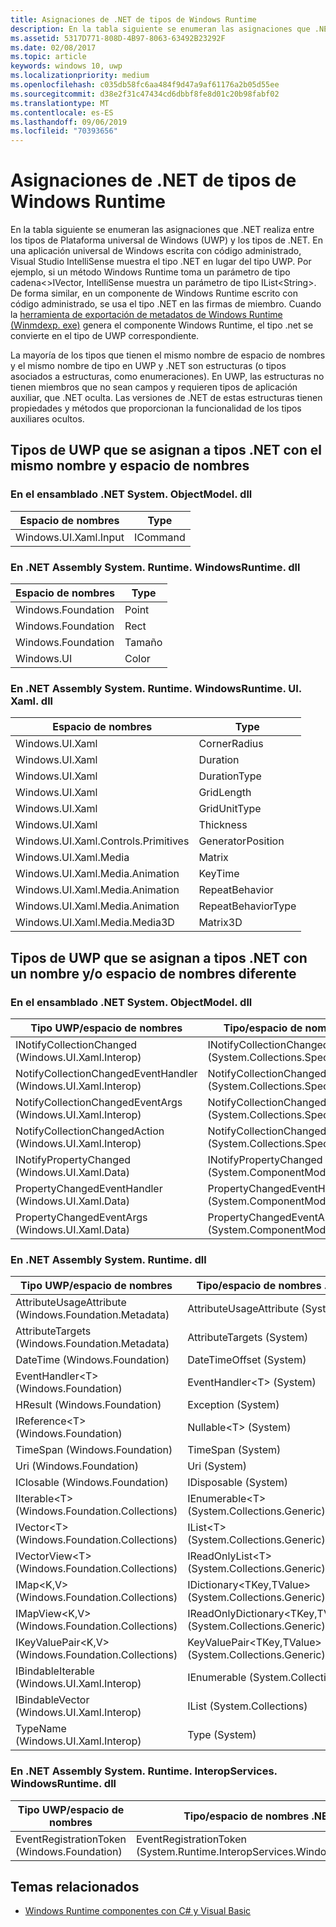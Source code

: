 ```yaml
---
title: Asignaciones de .NET de tipos de Windows Runtime
description: En la tabla siguiente se enumeran las asignaciones que .NET realiza entre los tipos de Plataforma universal de Windows (UWP) y los tipos de .NET.
ms.assetid: 5317D771-808D-4B97-8063-63492B23292F
ms.date: 02/08/2017
ms.topic: article
keywords: windows 10, uwp
ms.localizationpriority: medium
ms.openlocfilehash: c035db58fc6aa484f9d47a9af61176a2b05d55ee
ms.sourcegitcommit: d38e2f31c47434cd6dbbf8fe8d01c20b98fabf02
ms.translationtype: MT
ms.contentlocale: es-ES
ms.lasthandoff: 09/06/2019
ms.locfileid: "70393656"
---
```

# <a name="net-mappings-of-windows-runtime-types"></a>Asignaciones de .NET de tipos de Windows Runtime

En la tabla siguiente se enumeran las asignaciones que .NET realiza entre los tipos de Plataforma universal de Windows (UWP) y los tipos de .NET. En una aplicación universal de Windows escrita con código administrado, Visual Studio IntelliSense muestra el tipo .NET en lugar del tipo UWP. Por ejemplo, si un método Windows Runtime toma un parámetro de tipo cadena&lt;&gt;IVector, IntelliSense muestra un parámetro de tipo IList&lt;String&gt;. De forma similar, en un componente de Windows Runtime escrito con código administrado, se usa el tipo .NET en las firmas de miembro. Cuando la [herramienta de exportación de metadatos de Windows Runtime (Winmdexp. exe)](/dotnet/framework/tools/winmdexp-exe-windows-runtime-metadata-export-tool) genera el componente Windows Runtime, el tipo .net se convierte en el tipo de UWP correspondiente.

La mayoría de los tipos que tienen el mismo nombre de espacio de nombres y el mismo nombre de tipo en UWP y .NET son estructuras (o tipos asociados a estructuras, como enumeraciones). En UWP, las estructuras no tienen miembros que no sean campos y requieren tipos de aplicación auxiliar, que .NET oculta. Las versiones de .NET de estas estructuras tienen propiedades y métodos que proporcionan la funcionalidad de los tipos auxiliares ocultos.

## <a name="uwp-types-that-map-to-net-types-with-the-same-name-and-namespace"></a>Tipos de UWP que se asignan a tipos .NET con el mismo nombre y espacio de nombres

### <a name="in-net-assembly-systemobjectmodeldll"></a>En el ensamblado .NET System. ObjectModel. dll

| Espacio de nombres | Type |
|-|-|
| Windows.UI.Xaml.Input | ICommand |

### <a name="in-net-assembly-systemruntimewindowsruntimedll"></a>En .NET Assembly System. Runtime. WindowsRuntime. dll

| Espacio de nombres | Type |
|-|-|
| Windows.Foundation | Point |
| Windows.Foundation | Rect |
| Windows.Foundation | Tamaño |
| Windows.UI | Color |

### <a name="in-net-assembly-systemruntimewindowsruntimeuixamldll"></a>En .NET Assembly System. Runtime. WindowsRuntime. UI. Xaml. dll

| Espacio de nombres | Type |
|-|-|
| Windows.UI.Xaml | CornerRadius |
| Windows.UI.Xaml | Duration |
| Windows.UI.Xaml | DurationType |
| Windows.UI.Xaml | GridLength |
| Windows.UI.Xaml | GridUnitType |
| Windows.UI.Xaml | Thickness |
| Windows.UI.Xaml.Controls.Primitives | GeneratorPosition |
| Windows.UI.Xaml.Media | Matrix |
| Windows.UI.Xaml.Media.Animation | KeyTime |
| Windows.UI.Xaml.Media.Animation | RepeatBehavior |
| Windows.UI.Xaml.Media.Animation | RepeatBehaviorType |
| Windows.UI.Xaml.Media.Media3D | Matrix3D |

## <a name="uwp-types-that-map-to-net-types-with-a-different-name-andor-namespace"></a>Tipos de UWP que se asignan a tipos .NET con un nombre y/o espacio de nombres diferente

### <a name="in-net-assembly-systemobjectmodeldll"></a>En el ensamblado .NET System. ObjectModel. dll

| Tipo UWP/espacio de nombres | Tipo/espacio de nombres .NET |
|-|-|
| INotifyCollectionChanged (Windows.UI.Xaml.Interop) | INotifyCollectionChanged (System.Collections.Specialized) | 
| NotifyCollectionChangedEventHandler (Windows.UI.Xaml.Interop) | NotifyCollectionChangedEventHandler (System.Collections.Specialized) | 
| NotifyCollectionChangedEventArgs (Windows.UI.Xaml.Interop) | NotifyCollectionChangedEventArgs (System.Collections.Specialized) | 
| NotifyCollectionChangedAction (Windows.UI.Xaml.Interop) | NotifyCollectionChangedAction (System.Collections.Specialized) | 
| INotifyPropertyChanged (Windows.UI.Xaml.Data) | INotifyPropertyChanged (System.ComponentModel) | 
| PropertyChangedEventHandler (Windows.UI.Xaml.Data) | PropertyChangedEventHandler (System.ComponentModel) | 
| PropertyChangedEventArgs (Windows.UI.Xaml.Data) | PropertyChangedEventArgs (System.ComponentModel) | 

### <a name="in-net-assembly-systemruntimedll"></a>En .NET Assembly System. Runtime. dll

| Tipo UWP/espacio de nombres | Tipo/espacio de nombres .NET |
|-|-|
| AttributeUsageAttribute (Windows.Foundation.Metadata) | AttributeUsageAttribute (System) |
| AttributeTargets (Windows.Foundation.Metadata) | AttributeTargets (System) |
| DateTime (Windows.Foundation) | DateTimeOffset (System) |
| EventHandler&lt;T&gt; (Windows.Foundation) | EventHandler&lt;T&gt; (System) |
| HResult (Windows.Foundation) | Exception (System) |
| IReference&lt;T&gt; (Windows.Foundation) | Nullable&lt;T&gt; (System) |
| TimeSpan (Windows.Foundation) | TimeSpan (System) |
| Uri (Windows.Foundation) | Uri (System) |
| IClosable (Windows.Foundation) | IDisposable (System) |
| IIterable&lt;T&gt; (Windows.Foundation.Collections) | IEnumerable&lt;T&gt; (System.Collections.Generic) |
| IVector&lt;T&gt; (Windows.Foundation.Collections) | IList&lt;T&gt; (System.Collections.Generic) |
| IVectorView&lt;T&gt; (Windows.Foundation.Collections) | IReadOnlyList&lt;T&gt; (System.Collections.Generic) |
| IMap&lt;K,V&gt; (Windows.Foundation.Collections) | IDictionary&lt;TKey,TValue&gt; (System.Collections.Generic) |
| IMapView&lt;K,V&gt; (Windows.Foundation.Collections) | IReadOnlyDictionary&lt;TKey,TValue&gt; (System.Collections.Generic) |
| IKeyValuePair&lt;K,V&gt; (Windows.Foundation.Collections) | KeyValuePair&lt;TKey,TValue&gt; (System.Collections.Generic) |
| IBindableIterable (Windows.UI.Xaml.Interop) | IEnumerable (System.Collections) |
| IBindableVector (Windows.UI.Xaml.Interop) | IList (System.Collections) |
| TypeName (Windows.UI.Xaml.Interop) | Type (System) |

### <a name="in-net-assembly-systemruntimeinteropserviceswindowsruntimedll"></a>En .NET Assembly System. Runtime. InteropServices. WindowsRuntime. dll

| Tipo UWP/espacio de nombres | Tipo/espacio de nombres .NET |
|-|-|
| EventRegistrationToken (Windows.Foundation) | EventRegistrationToken (System.Runtime.InteropServices.WindowsRuntime) |

## <a name="related-topics"></a>Temas relacionados

* [Windows Runtime componentes con C# y Visual Basic](creating-windows-runtime-components-in-csharp-and-visual-basic.md)